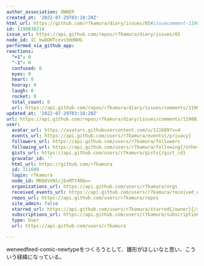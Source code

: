 ```yaml
---
author_association: OWNER
created_at: '2022-07-29T03:18:20Z'
html_url: https://github.com/r7kamura/diary/issues/85#issuecomment-1198838214
id: 1198838214
issue_url: https://api.github.com/repos/r7kamura/diary/issues/85
node_id: IC_kwDOHTcevs5HdNHG
performed_via_github_app: 
reactions:
  "+1": 0
  "-1": 0
  confused: 0
  eyes: 0
  heart: 0
  hooray: 0
  laugh: 0
  rocket: 0
  total_count: 0
  url: https://api.github.com/repos/r7kamura/diary/issues/comments/1198838214/reactions
updated_at: '2022-07-29T03:18:20Z'
url: https://api.github.com/repos/r7kamura/diary/issues/comments/1198838214
user:
  avatar_url: https://avatars.githubusercontent.com/u/111689?v=4
  events_url: https://api.github.com/users/r7kamura/events{/privacy}
  followers_url: https://api.github.com/users/r7kamura/followers
  following_url: https://api.github.com/users/r7kamura/following{/other_user}
  gists_url: https://api.github.com/users/r7kamura/gists{/gist_id}
  gravatar_id: ''
  html_url: https://github.com/r7kamura
  id: 111689
  login: r7kamura
  node_id: MDQ6VXNlcjExMTY4OQ==
  organizations_url: https://api.github.com/users/r7kamura/orgs
  received_events_url: https://api.github.com/users/r7kamura/received_events
  repos_url: https://api.github.com/users/r7kamura/repos
  site_admin: false
  starred_url: https://api.github.com/users/r7kamura/starred{/owner}{/repo}
  subscriptions_url: https://api.github.com/users/r7kamura/subscriptions
  type: User
  url: https://api.github.com/users/r7kamura

---
```

weneedfeed-comic-newtypeをつくろうとして、雛形がほしいなと思い、こういう経緯になっている。